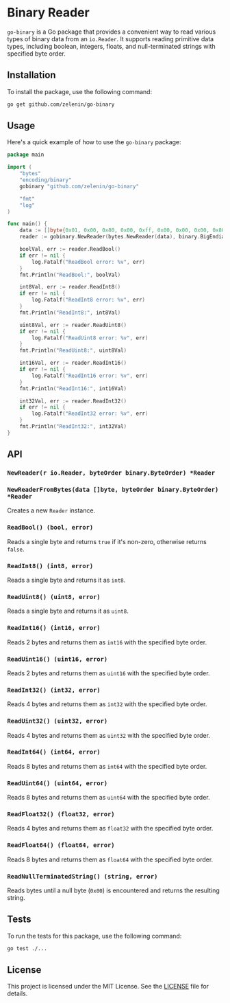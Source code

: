 
# Binary Reader

`go-binary` is a Go package that provides a convenient way to read various types of binary data from an `io.Reader`. It supports reading primitive data types, including boolean, integers, floats, and null-terminated strings with specified byte order.

## Installation

To install the package, use the following command:

```sh
go get github.com/zelenin/go-binary
```

## Usage

Here's a quick example of how to use the `go-binary` package:

```go
package main

import (
	"bytes"
	"encoding/binary"
	gobinary "github.com/zelenin/go-binary"

	"fmt"
	"log"
)

func main() {
	data := []byte{0x01, 0x00, 0x80, 0x00, 0xff, 0x00, 0x00, 0x00, 0x80}
	reader := gobinary.NewReader(bytes.NewReader(data), binary.BigEndian)

	boolVal, err := reader.ReadBool()
	if err != nil {
		log.Fatalf("ReadBool error: %v", err)
	}
	fmt.Println("ReadBool:", boolVal)

	int8Val, err := reader.ReadInt8()
	if err != nil {
		log.Fatalf("ReadInt8 error: %v", err)
	}
	fmt.Println("ReadInt8:", int8Val)

	uint8Val, err := reader.ReadUint8()
	if err != nil {
		log.Fatalf("ReadUint8 error: %v", err)
	}
	fmt.Println("ReadUint8:", uint8Val)

	int16Val, err := reader.ReadInt16()
	if err != nil {
		log.Fatalf("ReadInt16 error: %v", err)
	}
	fmt.Println("ReadInt16:", int16Val)

	int32Val, err := reader.ReadInt32()
	if err != nil {
		log.Fatalf("ReadInt32 error: %v", err)
	}
	fmt.Println("ReadInt32:", int32Val)
}
```

## API

### `NewReader(r io.Reader, byteOrder binary.ByteOrder) *Reader`
### `NewReaderFromBytes(data []byte, byteOrder binary.ByteOrder) *Reader`

Creates a new `Reader` instance.

### `ReadBool() (bool, error)`

Reads a single byte and returns `true` if it's non-zero, otherwise returns `false`.

### `ReadInt8() (int8, error)`

Reads a single byte and returns it as `int8`.

### `ReadUint8() (uint8, error)`

Reads a single byte and returns it as `uint8`.

### `ReadInt16() (int16, error)`

Reads 2 bytes and returns them as `int16` with the specified byte order.

### `ReadUint16() (uint16, error)`

Reads 2 bytes and returns them as `uint16` with the specified byte order.

### `ReadInt32() (int32, error)`

Reads 4 bytes and returns them as `int32` with the specified byte order.

### `ReadUint32() (uint32, error)`

Reads 4 bytes and returns them as `uint32` with the specified byte order.

### `ReadInt64() (int64, error)`

Reads 8 bytes and returns them as `int64` with the specified byte order.

### `ReadUint64() (uint64, error)`

Reads 8 bytes and returns them as `uint64` with the specified byte order.

### `ReadFloat32() (float32, error)`

Reads 4 bytes and returns them as `float32` with the specified byte order.

### `ReadFloat64() (float64, error)`

Reads 8 bytes and returns them as `float64` with the specified byte order.

### `ReadNullTerminatedString() (string, error)`

Reads bytes until a null byte (`0x00`) is encountered and returns the resulting string.

## Tests

To run the tests for this package, use the following command:

```sh
go test ./...
```

## License

This project is licensed under the MIT License. See the [LICENSE](LICENSE) file for details.
